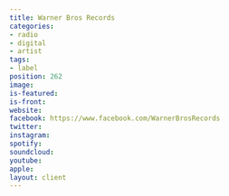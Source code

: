 ```yaml
---
title: Warner Bros Records
categories:
- radio
- digital
- artist
tags:
- label
position: 262
image: 
is-featured: 
is-front: 
website: 
facebook: https://www.facebook.com/WarnerBrosRecords
twitter: 
instagram: 
spotify: 
soundcloud: 
youtube: 
apple: 
layout: client
---
```



